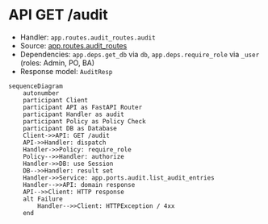 # API GET /audit

- Handler: `app.routes.audit_routes.audit`
- Source: [app.routes.audit_routes](../Src/backend/app/routes/audit_routes.py#L18)
- Dependencies: `app.deps.get_db` via `db`, `app.deps.require_role` via `_user` (roles: Admin, PO, BA)
- Response model: `AuditResp`

```mermaid
sequenceDiagram
    autonumber
    participant Client
    participant API as FastAPI Router
    participant Handler as audit
    participant Policy as Policy Check
    participant DB as Database
    Client->>API: GET /audit
    API->>Handler: dispatch
    Handler->>Policy: require_role
    Policy-->>Handler: authorize
    Handler->>DB: use Session
    DB-->>Handler: result set
    Handler->>Service: app.ports.audit.list_audit_entries
    Handler-->>API: domain response
    API-->>Client: HTTP response
    alt Failure
        Handler-->>Client: HTTPException / 4xx
    end
```
